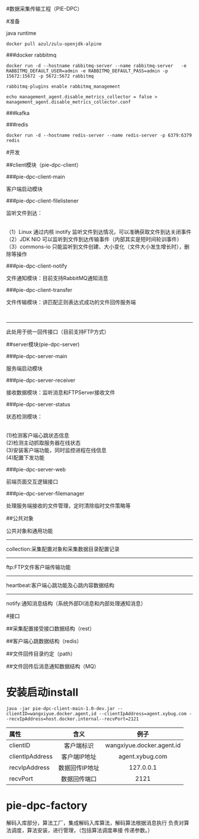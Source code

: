#数据采集传输工程（PIE-DPC）

#准备

java runtime
~~~
docker pull azul/zulu-openjdk-alpine
~~~

###docker rabbitmq
~~~
docker run -d --hostname rabbitmq-server --name rabbitmq-server   -e RABBITMQ_DEFAULT_USER=admin -e RABBITMQ_DEFAULT_PASS=admin -p 15672:15672 -p 5672:5672 rabbitmq
~~~
~~~
rabbitmq-plugins enable rabbitmq_management
~~~
~~~
echo management_agent.disable_metrics_collector = false > management_agent.disable_metrics_collector.conf
~~~

###kafka

###redis

~~~
docker run -d --hostname redis-server --name redis-server -p 6379:6379 redis
~~~

#开发

##client模块（pie-dpc-client）

###pie-dpc-client-main

客户端启动模块

###pie-dpc-client-filelistener

监听文件到达：

<br>
（1）Linux 通过内核 inotify 监听文件到达情况，可以准确获取文件到达关闭事件
<br>
（2）JDK NIO 可以监听到文件到达传输事件（内部其实是短时间轮训事件）
<br>
（3）commons-io 只能监听到文件创建、大小变化（文件大小发生增长时），删除等操作

###pie-dpc-client-notify

文件通知模块：目前支持RabbitMQ通知消息

###pie-dpc-client-transfer

文件传输模块：讲匹配正则表达式成功的文件回传服务端 

<br>
<hr>
此处用于统一回传接口（目前支持FTP方式）

##server模块(pie-dpc-server)

###pie-dpc-server-main

服务端启动模块

###pie-dpc-server-receiver

接收数据模块：监听消息和FTPServer接收文件

###pie-dpc-server-status

状态检测模块：

<br>
(1)检测客户端心跳状态信息
<br>
(2)检测主动抓取服务器在线状态
<br>
(3)安装客户端功能，同时监控进程在线信息
<br>
(4)配置下发功能
<br>

###pie-dpc-server-web

前端页面交互逻辑接口

###pie-dpc-server-filemanager

处理服务端接收的文件管理，定时清除临时文件策略等

##公共对象

公共对象和通用功能

<hr>
collection:采集配置对象和采集数据目录配置记录
<hr>
ftp:FTP文件客户端传输功能
<hr>
heartbeat:客户端心跳功能及心跳内容数据结构
<hr>
notify:通知消息结构（系统外部DI消息和内部处理通知消息）

#接口

##采集配置接受接口数据结构（rest）

##客户端心跳数据结构（redis）

##文件回传目录约定（path）

##文件回传后消息通知数据结构（MQ）


# 安装启动install
~~~
java -jar pie-dpc-client-main-1.0-dev.jar --clientID=wangxiyue.docker.agent,id --clientIpAddress=agent.xybug.com --recvIpAddress=host.docker.internal--recvPort=2121
~~~

| 属性 | 含义 | 例子 |
|:---|:---:|:---:|
|clientID|客户端标识|wangxiyue.docker.agent.id|
|clientIpAddress|客户端IP地址|agent.xybug.com|
|recvIpAddress|数据回传IP地址|127.0.0.1|
|recvPort|数据回传端口|2121|

# pie-dpc-factory
解码入库部分，算法工厂，集成解码入库算法，解码算法根据消息执行
负责对算法调度，算法安装，进行管理，（包括算法调度串接 传递参数。）

